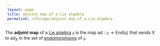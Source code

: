 ```yaml
---
 layout: page
 title: adjoint map of a Lie algebra
 permalink: /chicago/adjoint_map_of_a_Lie_algebra
---
```

The **adjoint map** of a [Lie algebra](https://defsmath.github.io/DefsMath/Lie_algebra) $\mathfrak g$ is the map $\text{ad}: \mathfrak g \to \text{End}(\mathfrak g)$ that sends $X$ to $\text{ad}_X$ in the set of [endomorphisms](https://defsmath.github.io/DefsMath/endomorphism) of $\mathfrak g$.